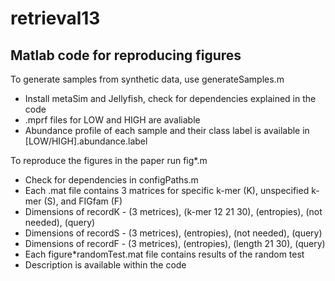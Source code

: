 # retrieval13



## Matlab code for reproducing figures
To generate samples from synthetic data, use generateSamples.m
* Install metaSim and Jellyfish, check for dependencies explained in the code
* .mprf files for LOW and HIGH are avaliable
* Abundance profile of each sample and their class label is available in [LOW/HIGH].abundance.label
    
To reproduce the figures in the paper run fig*.m
* Check for dependencies in configPaths.m 
* Each <data>.mat file contains 3 matrices for specific k-mer (K), unspecified k-mer (S), and FIGfam (F)
 * Dimensions of recordK - (3 metrices), (k-mer 12 21 30), (entropies), (not needed), (query)
 * Dimensions of recordS - (3 metrices), (entropies), (not needed), (query)
 * Dimensions of recordF - (3 metrices), (entropies), (length 21 30), (query)
 * Each figure*randomTest.mat file contains results of the random test
  * Description is available within the code
